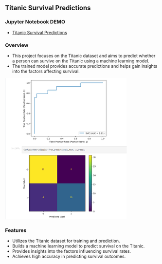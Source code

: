 ## Titanic Survival Predictions

### Jupyter Notebook DEMO

- [Titanic Survival Predictions](https://github.com/andrewtclin/ml-titanic-survival-prediction/blob/master/competition_titanic.ipynb)

### Overview

- This project focuses on the Titanic dataset and aims to predict whether a person can survive on the Titanic using a machine learning model.
- The trained model provides accurate predictions and helps gain insights into the factors affecting survival.

<img src="titanic_predictions_demo.png" alt="Alt Text" width="400" height="auto">

### Features

- Utilizes the Titanic dataset for training and prediction.
- Builds a machine learning model to predict survival on the Titanic.
- Provides insights into the factors influencing survival rates.
- Achieves high accuracy in predicting survival outcomes.
